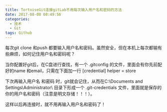 ```yaml
---
title: TortoiseGit连接gitLab不用每次输入用户名和密码的方法
date: 2017-08-08 08:49:56
categories: 
  - 技术
  - Git
tags: Github
---
```


每次git clone 和push 都要输入用户名和密码。虽然安全，但在本机上每次都输有些麻烦，如何记住用户名和密码呢？
<!--more-->
当你配置好git后，在C盘进行查找，有一个  .gitconfig 的文件，里面会有你先前配好的name 和email，只需在下面加一行
[credential] 
     helper = store 

下次再输入用户名 和密码 时，git就会记住，从而在C:\Documents and Settings\Administrator\ 目录下形成一个  .git-credentials 文件，里面就是保存的你的用户名和密码（注意是明文存储！！！）。

这样以后再连接时，就不用再输入用户名和密码了！
